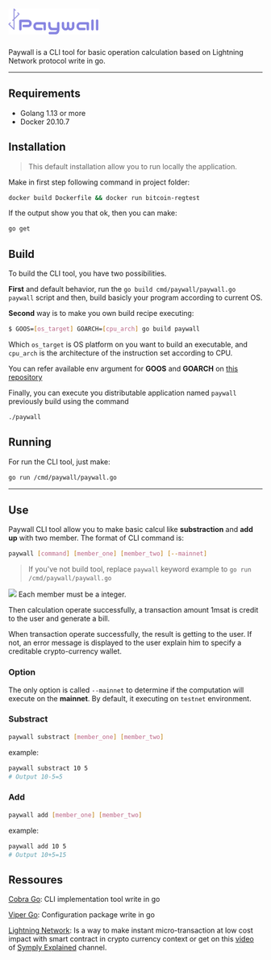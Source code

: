 # ![Logo](./assets/Paywall.png)

Paywall is a CLI tool for basic operation calculation based on Lightning Network protocol write in go.

---

## Requirements

- Golang 1.13 or more
- Docker 20.10.7

## Installation

> This default installation allow you to run locally the application.

Make in first step following command in project folder:

```bash
docker build Dockerfile && docker run bitcoin-regtest
```

If the output show you that ok, then you can make:

```bash
go get
```

## Build

To build the CLI tool, you have two possibilities.

**First** and default behavior, run the `go build cmd/paywall/paywall.go paywall` script and then, build basicly your program according to current OS.

**Second** way is to make you own build recipe executing:

```bash
$ GOOS=[os_target] GOARCH=[cpu_arch] go build paywall
```

Which `os_target` is OS platform on you want to build an executable, and `cpu_arch` is the architecture of the instruction set according to CPU.

You can refer available env argument for **GOOS** and **GOARCH** on [this repository](https://gist.github.com/asukakenji/f15ba7e588ac42795f421b48b8aede63)

Finally, you can execute you distributable application named `paywall` previously build using the command

```bash
./paywall
```

## Running

For run the CLI tool, just make:

```bash
go run /cmd/paywall/paywall.go
```

---

## Use

Paywall CLI tool allow you to make basic calcul like **substraction** and **add up** with two member.
The format of CLI command is:

```bash
paywall [command] [member_one] [member_two] [--mainnet]
```

> If you've not build tool, replace `paywall` keyword example to `go run /cmd/paywall/paywall.go`

<img src="https://img.icons8.com/emoji/452/exclamation-mark-emoji.png" width=16> Each member must be a integer.

Then  calculation operate successfully, a transaction amount 1msat is credit to the user and generate a bill.

When transaction operate successfully, the result is getting to the user. If not, an error message is displayed to the user explain him to specify a creditable crypto-currency wallet.

### Option

The only option is called `--mainnet` to determine if the computation will execute on the **mainnet**. By default, it executing on `testnet` environment.

### Substract

```bash
paywall substract [member_one] [member_two]
```

example:

```bash
paywall substract 10 5
# Output 10-5=5
```

### Add

```bash
paywall add [member_one] [member_two]
```

example:

```bash
paywall add 10 5
# Output 10+5=15
```

## Ressoures

[Cobra Go](https://github.com/spf13/cobre): CLI implementation tool write in go

[Viper Go](https://github.com/spf13/viper): Configuration package write in go

[Lightning Network](https://lightning.network/): Is a way to make instant micro-transaction at low cost impact with smart contract in crypto currency context or get on this [video](https://www.youtube.com/watch?v=rrr_zPmEiME) of [Symply Explained](https://www.youtube.com/channel/UCnxrdFPXJMeHru_b4Q_vTPQ) channel.
